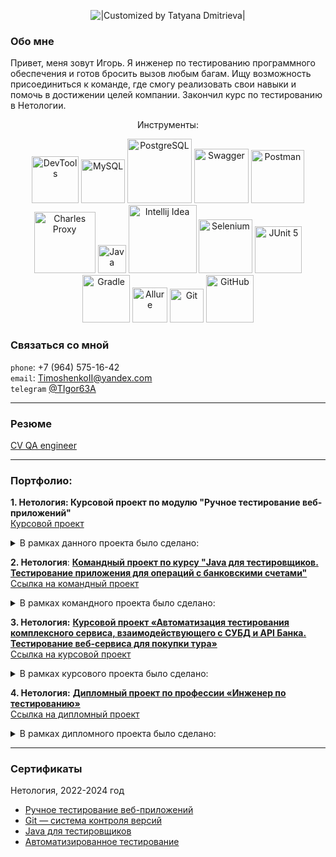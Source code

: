 <p align="center">
  <img title="|Customized by Tatyana Dmitrieva|"src="https://readme-typing-svg.herokuapp.com/?color=0000ff&font=Knewave&size=40&center=true&vCenter=true&lines=my+GitHub">
</p>

### Обо мне
Привет, меня зовут Игорь. Я инженер по тестированию программного обеспечения и готов бросить вызов любым багам. Ищу возможность присоединиться к команде, где смогу реализовать свои навыки и помочь в достижении целей компании. Закончил курс по тестированию в Нетологии.
<p align="center">
Инструменты:
<p align="center">
   <img width="75" title="DevTools" src="https://img.shields.io/badge/-DevTools-0000ff?logo=&style=for-the-badge&logoColor=white">
   <img width="70" title="MySQL" src="https://img.shields.io/badge/-MySQL-ffa500?style=for-the-badge&logo=MySQL&logoColor=white">
   <img width="103" title="PostgreSQL" src="https://img.shields.io/badge/-PostgreSQL-0000ff?style=for-the-badge&logo=PostgreSQL&logoColor=white">
   <img width="87" title="Swagger" src="https://img.shields.io/badge/-Swagger-ffa500?style=for-the-badge&logo=Swagger&logoColor=white">
   <img width="85" title="Postman" src="https://img.shields.io/badge/-Postman-0000ff?style=for-the-badge&logo=postman&logoColor=white">
   <img width="98" title="Charles Proxy" src="https://img.shields.io/badge/-CharlesProxy-ffa500?style=for-the-badge&logo=CharlesProxy&logoColor=white">
   <img width="45" title="Java" src="https://img.shields.io/badge/-Java-ffa500?style=for-the-badge&logo=Java">
   <img width="109" title="Intellij Idea" src="https://img.shields.io/badge/IntelliJIDEA-0000ff.svg?style=for-the-badge&logo=intellij-idea&logoColor=white">
   <img width="86" title="Selenium" src="https://img.shields.io/badge/-Selenium-ffa500?style=for-the-badge&logo=Selenium&logoColor=white">
   <img width="75" title="JUnit 5" src="https://img.shields.io/badge/-JUnit_5-0000ff?logo=junit5&style=for-the-badge&logoColor=white">
   <img width="76" title="Gradle" src="https://img.shields.io/badge/-Gradle-ffa500?logo=gradle&style=for-the-badge">
   <img width="56" title="Allure" src="https://img.shields.io/badge/-Allure-0000ff?&style=for-the-badge">
   <img width="54" title="Git" src="https://img.shields.io/badge/-Git-ffa500?logo=git&style=for-the-badge&logoColor=white">
   <img width="76" title="GitHub" src="https://img.shields.io/badge/-GitHub-0000ff?style=for-the-badge&logo=GitHub"> 
</p>

### Связаться со мной 
`phone`: +7 (964) 575-16-42 <br>
`email`: TimoshenkoII@yandex.com <br>
`telegram` [@TIgor63A](https://t.me/TIgor63A)
___

### Резюме
[CV QA engineer]()
___

### Портфолио:
**1. Нетология: Курсовой проект по модулю "Ручное тестирование веб-приложений"** <br>
[Курсовой проект](https://github.com/netology-code/iqa-diplom)

<details>
  <summary>В рамках данного проекта было сделано:</summary>

- Написан [**чек-лист**](https://docs.google.com/spreadsheets/d/1kk_xJtth8bIjMfBZO3Rbg6XricBsLOJICspiDq-8ssU/edit?gid=0#gid=0)
 для функциональной проверки личного кабинета пользователя, включая функционал разделов сайта [HENDERSON](https://henderson.ru/);

- Проведено тестирование [ТЗ](https://docs.google.com/document/d/1rwGPmcJ7RBnLf3fl9XZKjQ43mvlb5hHo_dPwMZFJZk8/edit?tab=t.0) по процессу восстановления пароля на сайте [HENDERSON](https://henderson.ru/);

- Написанно  [**30 тест-кейсов**](https://docs.google.com/spreadsheets/d/1wPsOVsRa4lvjVtPgsFT4oefvonFFFe8Sa2kt6q-MbN0/edit?gid=0#gid=0) на проверку функционала восстановления пароля к сайту [HENDERSON](https://henderson.ru/);

- Оформлены баг-репорты на дефекты в функционале [**поиска**](https://docs.google.com/spreadsheets/d/15fPI8WPpcUzXECzGtsGLnSQ6wROMS2zlkv5ASnq_Fac/edit?gid=0#gid=0) и  [**отзыва**](https://docs.google.com/spreadsheets/d/1ej0SrZDfhJ-nbuHyWbtyAt0BWEsjuR-kseaURJxQunY/edit?gid=0#gid=0) на товар;
  
</details>


**2. Нетология**: [**Командный проект по курсу "Java для тестировщиков. Тестирование приложения для операций с банковскими счетами"**](https://github.com/TatianaSm77/Team-project-banking-account/tree/saving)<br>
[Ссылка на командный проект](https://github.com/netology-code/javaqa-team-diplom-2)<br>

<details>
  <summary>В рамках командного проекта было сделано:</summary>

- Получен навык **командного взаимодействия** во время выполнения командного проекта;

- Написано [**37 юнит тестов**](https://github.com/TatianaSm77/Team-project-banking-account/blob/saving/src/test/java/ru/netology/javaqadiplom/SavingAccountTest.java) на языке `Java` на заготовку кода приложения для операций с банковскими счетами;

- Оформлено [**13 баг-репортов**](https://github.com/TatianaSm77/Team-project-banking-account/issues?q=is%3Aissue%20state%3Aclosed) 
по найденным дефектам;
- Исправлен код приложения по 8 баг-репортам;
- Совместно настроили систему [CI (GitHub Actions)](https://github.com/TatianaSm77/Team-project-banking-account/blob/saving/.github/workflows/maven-publish.yml).
</details>

**3. Нетология:** [**Курсовой проект «Автоматизация тестирования комплексного сервиса, взаимодействующего с СУБД и API Банка. Тестирование веб-сервиса для покупки тура»**](https://github.com/TIgorT/CourseProjectBuyingTour)  <br>
[Ссылка на курсовой проект](https://github.com/netology-code/aqa-qamid-diplom) <br>

<details>
  <summary>В рамках курсового проекта было сделано:</summary>

- Проведено исследовательское тестирование функционала покупки тура веб-сервиса "Путешествие дня";
  
- Составлен [**план по автоматизации**](https://github.com/TIgorT/CourseProjectBuyingTour/blob/main/documents/Plan.md) тестирования (API и UI);
  
- Настроена система докеризации  [***Docker-compose***](https://github.com/TIgorT/CourseProjectBuyingTour/blob/main/docker-compose.yml) приложения с поддержкой двух СУБД (`MySQL` и `PostgreSQL`);
  
- Автоатизировал 84 тестовых сценария (API и  UI), используя паттерн `Page Object` и фреймворки `Selenide`, `REST Assured`;
    
- Оформлено [**24 issue**](https://github.com/TIgorT/CourseProjectBuyingTour/issues) по найденным дефектам
  
- Сформирован [**отчет о проведенном тестировании**](https://github.com/TIgorT/CourseProjectBuyingTour/blob/main/documents/Report.md) с подключенным `Allure`;
  
- Сформирован [**отчет о проведённой автоматизации тестирования**](https://github.com/TIgorT/CourseProjectBuyingTour/blob/main/documents/Summary.md).
</details>

**4. Нетология:** [**Дипломный проект по профессии «Инженер по тестированию»**](https://github.com/TIgorT/QADiplomMobileApplicationVH)  <br>
[Ссылка на дипломный проект](https://github.com/netology-code/qamid-diplom) <br>

<details>
  <summary>В рамках дипломного проекта было сделано:</summary>

- Проведено исследовательское тестирование функционала Мобильное приложения «V Hospice»";
  
- Составлен [**план тестирования**](https://github.com/TIgorT/QADiplomMobileApplicationVH/blob/main/Plan.md) Мобильного приложения «V Hospice»;
  
- Написан [**чек-лист**](https://docs.google.com/spreadsheets/d/1KymxkIXm-wzX-Xw5MUVbSpl-9s8YcZPgaE3VCoTWl8M/edit?gid=0#gid=0) к мобильному приложению «V Hospice»";
- Написаны [**тест-кейсы**](https://docs.google.com/spreadsheets/d/1Sgf9nE7QEXgshpobzQ0zoPE4z5XnbtrFXjmg9Wx2fi8/edit?gid=0#gid=0) к мобильному приложению «V Hospice»";
  
- Автоатизировал 140 тестовых сценария кейса на эмуляторе Pixel 7 API 29(Android 10.0), используя паттерн `Page Object` и фреймворки `Espresso`, `Allure`;
    
- Оформлены [**25 issue**](https://github.com/TIgorT/QADiplomMobileApplicationVH/issues) по найденным дефектам
  
- Сформирован [**отчет о проведенном тестировании**](https://github.com/TIgorT/QADiplomMobileApplicationVH/blob/main/TestReport.md) с подключенным `Allure`; 
</details> 

---
### Сертификаты
Нетология, 2022-2024 год
* [Ручное тестирование веб-приложений]()
* [Git — система контроля версий]()
* [Java для тестировщиков]()
* [Автоматизированное тестирование]()

